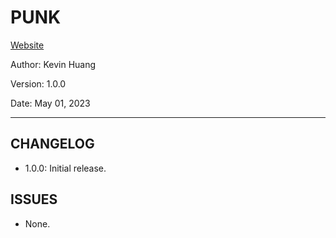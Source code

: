 # PUNK

[Website](https://kevwhuang.github.io/punk)

Author: Kevin Huang

Version: 1.0.0

Date: May 01, 2023

---

## CHANGELOG

- 1.0.0: Initial release.

## ISSUES

- None.